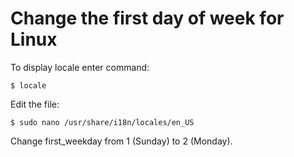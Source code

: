 # Change the first day of week for Linux

To display locale enter command:

`$ locale`

Edit the file:

`$ sudo nano /usr/share/i18n/locales/en_US`

Change first_weekday from 1 (Sunday) to 2 (Monday).

